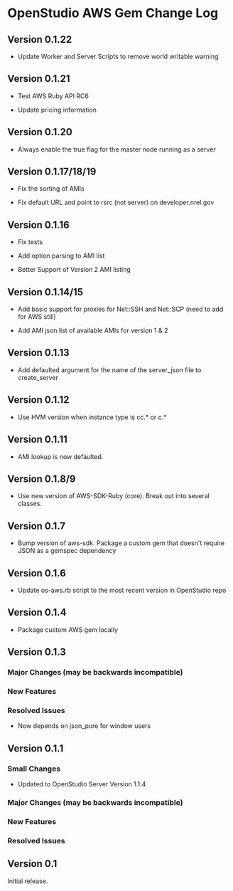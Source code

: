 OpenStudio AWS Gem Change Log
==================================

Version 0.1.22
--------------

* Update Worker and Server Scripts to remove world writable warning

Version 0.1.21
--------------

* Test AWS Ruby API RC6

* Update pricing information

Version 0.1.20
--------------

* Always enable the true flag for the master node running as a server

Version 0.1.17/18/19
-------------------
* Fix the sorting of AMIs

* Fix default URL and point to rsrc (not server) on developer.nrel.gov

Version 0.1.16
--------------

* Fix tests

* Add option parsing to AMI list

* Better Support of Version 2 AMI listing

Version 0.1.14/15
-------------

* Add basic support for proxies for Net::SSH and Net::SCP (need to add for AWS still)

* Add AMI json list of available AMIs for version 1 & 2

Version 0.1.13
--------------

* Add defaulted argument for the name of the server_json file to create_server

Version 0.1.12
--------------

* Use HVM version when instance type is cc.* or c.*

Version 0.1.11
-------------

* AMI lookup is now defaulted.  

Version 0.1.8/9
-------------

* Use new version of AWS-SDK-Ruby (core).  Break out into several classes.

Version 0.1.7
-------------

* Bump version of aws-sdk. Package a custom gem that doesn't require JSON as a gemspec dependency

Version 0.1.6
-------------

* Update os-aws.rb script to the most recent version in OpenStudio repo

Version 0.1.4
-------------

* Package custom AWS gem locally

Version 0.1.3
-------------

### Major Changes (may be backwards incompatible)

### New Features

### Resolved Issues

* Now depends on json_pure for window users

Version 0.1.1
-------------

### Small Changes

* Updated to OpenStudio Server Version 1.1.4

### Major Changes (may be backwards incompatible)

### New Features

### Resolved Issues

Version 0.1
-----------
Initial release.



